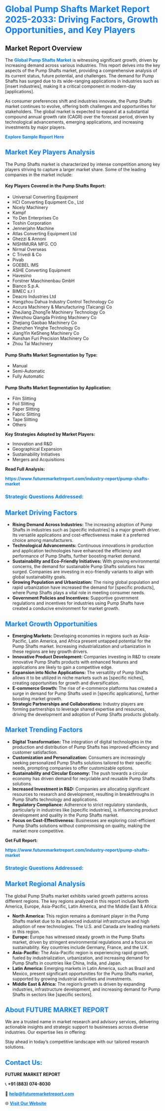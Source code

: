 <h1 style="color: #007BFF;">Global Pump Shafts Market Report 2025-2033: Driving Factors, Growth Opportunities, and Key Players</h1>

<section id="overview">
<h2>Market Report Overview</h2>
<p>The <a href="https://www.futuremarketreport.com/industry-report/pump-shafts-market" style="color: #007BFF; text-decoration: none;"><strong>Global Pump Shafts Market</strong></a> is witnessing significant growth, driven by increasing demand across various industries. This report delves into the key aspects of the Pump Shafts market, providing a comprehensive analysis of its current status, future potential, and challenges. The demand for Pump Shafts has surged due to its wide-ranging applications in industries such as [insert industries], making it a critical component in modern-day [applications].</p>
<p>As consumer preferences shift and industries innovate, the Pump Shafts market continues to evolve, offering both challenges and opportunities for stakeholders. The global market is expected to expand at a substantial compound annual growth rate (CAGR) over the forecast period, driven by technological advancements, emerging applications, and increasing investments by major players.</p>
</section>

<section id="overview">
<p><a href="https://www.futuremarketreport.com/request-sample/reportId=32831" style="color: #007BFF; text-decoration: none;"><strong>Explore Sample Report Here</strong></a></p>
</section>

<section id="key-players">
<h2 style="color: #007BFF;">Market Key Players Analysis</h2>
<p>The Pump Shafts market is characterized by intense competition among key players striving to capture a larger market share. Some of the leading companies in the market include:</p>
<h4>Key Players Covered in the Pump Shafts Report:</h4>
<ul><li>Universal Converting Equipment</li><li>HCI Converting Equipment Co., Ltd</li><li>Nicely Machinery</li><li>Kampf</li><li>Yo Den Enterprises Co</li><li>Toshin Corporation</li><li>Jennerjahn Machine</li><li>Atlas Converting Equipment Ltd</li><li>Ghezzi &amp; Annoni</li><li>NISHIMURA MFG. CO</li><li>Nirmal Overseas</li><li>C Trivedi &amp; Co</li><li>Pivab</li><li>GOEBEL IMS</li><li>ASHE Converting Equipment</li><li>Havesino</li><li>Forstner Maschinenbau GmbH</li><li>Bianco S.p.A.</li><li>BIMEC s.r l</li><li>Deacro Industries Ltd</li><li>Hangzhou Dahua Industry Control Technology Co</li><li>Accura Machinery &amp; Manufacturing (Taicang) Co</li><li>ZheJiang ZhongTe Machinery Technology Co</li><li>Wenzhou Qiangda Printing Machinery Co</li><li>Zhejiang Gaobao Machinery Co</li><li>Shenzhen Yinghe Technology Co</li><li>JiangYin KeSheng Machinery Co</li><li>Kunshan Furi Precision Machinery Co</li><li>Zhou Tai Machinery</li></ul>
<h4>Pump Shafts Market Segmentation by Type:</h4>
<ul><li>Manual</li><li>Semi-Automatic</li><li>Fully Automatic</li></ul>

<h4>Pump Shafts Market Segmentation by Application:</h4>
<ul><li>Film Slitting</li><li>Foil Slitting</li><li>Paper Slitting</li><li>Fabric Slitting</li><li>Tape Slitting</li><li>Others</li></ul>
<p><strong>Key Strategies Adopted by Market Players:</strong></p>
<ul>
<li>Innovation and R&D</li>
<li>Geographical Expansion</li>
<li>Sustainability Initiatives</li>
<li>Mergers and Acquisitions</li>
</ul>
</section>

<section>
<p><strong>Read Full Analysis: </strong></p><a href="https://www.futuremarketreport.com/industry-report/pump-shafts-market" style="color: #007BFF; text-decoration: none;"><strong>https://www.futuremarketreport.com/industry-report/pump-shafts-market</strong></a>
<h3 style="color: #007BFF;">Strategic Questions Addressed:</h3>
</section>

<section id="driving-factors">
<h2 style="color: #007BFF;">Market Driving Factors</h2>
<ul>
<li><strong>Rising Demand Across Industries:</strong> The increasing adoption of Pump Shafts in industries such as [specific industries] is a major growth driver. Its versatile applications and cost-effectiveness make it a preferred choice among manufacturers.</li>
<li><strong>Technological Advancements:</strong> Continuous innovations in production and application technologies have enhanced the efficiency and performance of Pump Shafts, further boosting market demand.</li>
<li><strong>Sustainability and Eco-Friendly Initiatives:</strong> With growing environmental concerns, the demand for sustainable Pump Shafts solutions has surged. Companies are investing in eco-friendly variants to align with global sustainability goals.</li>
<li><strong>Growing Population and Urbanization:</strong> The rising global population and rapid urbanization have increased the demand for [specific products], where Pump Shafts plays a vital role in meeting consumer needs.</li>
<li><strong>Government Policies and Incentives:</strong> Supportive government regulations and incentives for industries using Pump Shafts have created a conducive environment for market growth.</li>
</ul>
</section>

<section id="growth-opportunities">
<h2 style="color: #007BFF;">Market Growth Opportunities</h2>
<ul>
<li><strong>Emerging Markets:</strong> Developing economies in regions such as Asia-Pacific, Latin America, and Africa present untapped potential for the Pump Shafts market. Increasing industrialization and urbanization in these regions are key growth drivers.</li>
<li><strong>Innovative Product Development:</strong> Companies investing in R&D to create innovative Pump Shafts products with enhanced features and applications are likely to gain a competitive edge.</li>
<li><strong>Expansion into Niche Applications:</strong> The versatility of Pump Shafts allows it to be utilized in niche markets such as [specific niches], creating opportunities for growth and diversification.</li>
<li><strong>E-commerce Growth:</strong> The rise of e-commerce platforms has created a surge in demand for Pump Shafts used in [specific applications], further boosting market growth.</li>
<li><strong>Strategic Partnerships and Collaborations:</strong> Industry players are forming partnerships to leverage shared expertise and resources, driving the development and adoption of Pump Shafts products globally.</li>
</ul>
</section>

<section id="trending-factors">
<h2 style="color: #007BFF;">Market Trending Factors</h2>
<ul>
<li><strong>Digital Transformation:</strong> The integration of digital technologies in the production and distribution of Pump Shafts has improved efficiency and customer satisfaction.</li>
<li><strong>Customization and Personalization:</strong> Consumers are increasingly seeking personalized Pump Shafts solutions tailored to their specific needs, prompting companies to offer customizable options.</li>
<li><strong>Sustainability and Circular Economy:</strong> The push towards a circular economy has driven demand for recyclable and reusable Pump Shafts solutions.</li>
<li><strong>Increased Investment in R&D:</strong> Companies are allocating significant resources to research and development, resulting in breakthroughs in Pump Shafts technology and applications.</li>
<li><strong>Regulatory Compliance:</strong> Adherence to strict regulatory standards, particularly in industries like [specific industries], is influencing product development and quality in the Pump Shafts market.</li>
<li><strong>Focus on Cost-Effectiveness:</strong> Businesses are exploring cost-efficient Pump Shafts solutions without compromising on quality, making the market more competitive.</li>
</ul>
</section>

<section>
<p><strong>Get Full Report: </strong></p><a href="https://www.futuremarketreport.com/industry-report/pump-shafts-market" style="color: #007BFF; text-decoration: none;"><strong>https://www.futuremarketreport.com/industry-report/pump-shafts-market</strong></a>
<h3 style="color: #007BFF;">Strategic Questions Addressed:</h3>
</section>


<section id="regional-analysis">
<h2 style="color: #007BFF;">Market Regional Analysis</h2>
<p>The global Pump Shafts market exhibits varied growth patterns across different regions. The key regions analyzed in this report include North America, Europe, Asia-Pacific, Latin America, and the Middle East & Africa:</p>
<ul>
<li><strong>North America:</strong> This region remains a dominant player in the Pump Shafts market due to its advanced industrial infrastructure and high adoption of new technologies. The U.S. and Canada are leading markets in this region.</li>
<li><strong>Europe:</strong> Europe has witnessed steady growth in the Pump Shafts market, driven by stringent environmental regulations and a focus on sustainability. Key countries include Germany, France, and the U.K.</li>
<li><strong>Asia-Pacific:</strong> The Asia-Pacific region is experiencing rapid growth, fueled by industrialization, urbanization, and increasing demand for Pump Shafts in countries like China, India, and Japan.</li>
<li><strong>Latin America:</strong> Emerging markets in Latin America, such as Brazil and Mexico, present significant opportunities for the Pump Shafts market, supported by growing industrial activities and investments.</li>
<li><strong>Middle East & Africa:</strong> The region’s growth is driven by expanding industries, infrastructure development, and increasing demand for Pump Shafts in sectors like [specific sectors].</li>
</ul>
</section>

<footer>
<h2 style="color: #007BFF;">About FUTURE MARKET REPORT</h2>
<p>We are a trusted name in market research and advisory services, delivering actionable insights and strategic support to businesses across diverse industries. Our expertise lies in offering:</p>

<p>Stay ahead in today’s competitive landscape with our tailored research solutions.</p>

<h2 style="color: #007BFF;">Contact Us:</h2>
<p><strong>FUTURE MARKET REPORT</strong></p>
<p>📞 <strong>+91 (883) 074-8030</strong></p>
<p>📧 <strong><a href="mailto:help@futuremarketreport.com" style="color: #007BFF;">help@futuremarketreport.com</a></strong></p>
<p>🌐 <strong><a href="https://www.futuremarketreport.com/" style="color: #007BFF;">Visit Our Website</a></strong></p>
</footer>